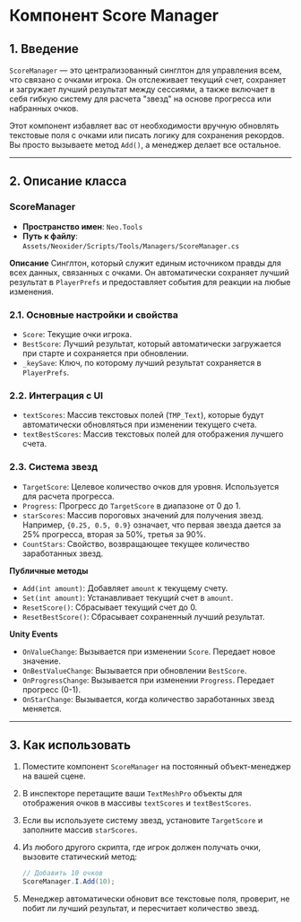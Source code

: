 # Компонент Score Manager

## 1. Введение

`ScoreManager` — это централизованный синглтон для управления всем, что связано с очками игрока. Он отслеживает текущий счет, сохраняет и загружает лучший результат между сессиями, а также включает в себя гибкую систему для расчета "звезд" на основе прогресса или набранных очков.

Этот компонент избавляет вас от необходимости вручную обновлять текстовые поля с очками или писать логику для сохранения рекордов. Вы просто вызываете метод `Add()`, а менеджер делает все остальное.

---

## 2. Описание класса

### ScoreManager
- **Пространство имен**: `Neo.Tools`
- **Путь к файлу**: `Assets/Neoxider/Scripts/Tools/Managers/ScoreManager.cs`

**Описание**
Синглтон, который служит единым источником правды для всех данных, связанных с очками. Он автоматически сохраняет лучший результат в `PlayerPrefs` и предоставляет события для реакции на любые изменения.

### 2.1. Основные настройки и свойства
- `Score`: Текущие очки игрока.
- `BestScore`: Лучший результат, который автоматически загружается при старте и сохраняется при обновлении.
- `_keySave`: Ключ, по которому лучший результат сохраняется в `PlayerPrefs`.

### 2.2. Интеграция с UI
- `textScores`: Массив текстовых полей (`TMP_Text`), которые будут автоматически обновляться при изменении текущего счета.
- `textBestScores`: Массив текстовых полей для отображения лучшего счета.

### 2.3. Система звезд
- `TargetScore`: Целевое количество очков для уровня. Используется для расчета прогресса.
- `Progress`: Прогресс до `TargetScore` в диапазоне от 0 до 1.
- `starScores`: Массив пороговых значений для получения звезд. Например, `{0.25, 0.5, 0.9}` означает, что первая звезда дается за 25% прогресса, вторая за 50%, третья за 90%.
- `CountStars`: Свойство, возвращающее текущее количество заработанных звезд.

**Публичные методы**
- `Add(int amount)`: Добавляет `amount` к текущему счету.
- `Set(int amount)`: Устанавливает текущий счет в `amount`.
- `ResetScore()`: Сбрасывает текущий счет до 0.
- `ResetBestScore()`: Сбрасывает сохраненный лучший результат.

**Unity Events**
- `OnValueChange`: Вызывается при изменении `Score`. Передает новое значение.
- `OnBestValueChange`: Вызывается при обновлении `BestScore`.
- `OnProgressChange`: Вызывается при изменении `Progress`. Передает прогресс (0-1).
- `OnStarChange`: Вызывается, когда количество заработанных звезд меняется.

---

## 3. Как использовать

1.  Поместите компонент `ScoreManager` на постоянный объект-менеджер на вашей сцене.
2.  В инспекторе перетащите ваши `TextMeshPro` объекты для отображения очков в массивы `textScores` и `textBestScores`.
3.  Если вы используете систему звезд, установите `TargetScore` и заполните массив `starScores`.
4.  Из любого другого скрипта, где игрок должен получать очки, вызовите статический метод:

    ```csharp
    // Добавить 10 очков
    ScoreManager.I.Add(10);
    ```
5.  Менеджер автоматически обновит все текстовые поля, проверит, не побит ли лучший результат, и пересчитает количество звезд.
